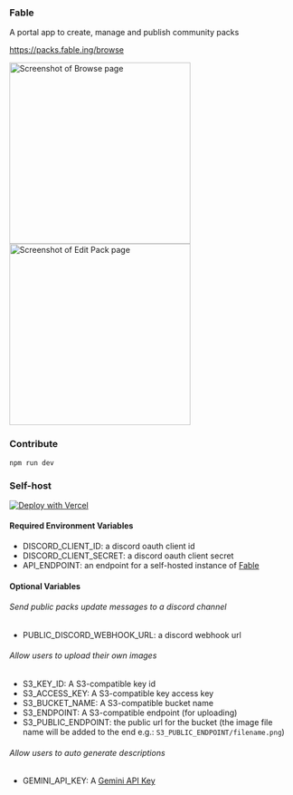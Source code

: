 ### Fable

A portal app to create, manage and publish community packs

<https://packs.fable.ing/browse>

<p>
  <img width="320" alt="Screenshot of Browse page" src="https://github.com/user-attachments/assets/6459b712-6ec3-45f7-ae4a-ba4674f65a46">
  <img width="320" alt="Screenshot of Edit Pack page" src="https://github.com/user-attachments/assets/d0cc8981-d491-4734-82f9-05ee0b62ad18">
</p>

### Contribute


```
npm run dev
```

### Self-host

[![Deploy with Vercel](https://vercel.com/button)](https://vercel.com/new/clone?repository-url=https%3A%2F%2Fgithub.com%2Fker0olos%2Fpacks%2Ftree%2Fnext&env=DISCORD_CLIENT_ID,DISCORD_CLIENT_SECRET,API_ENDPOINT&project-name=fable-packs)

#### Required Environment Variables

- DISCORD_CLIENT_ID: a discord oauth client id
- DISCORD_CLIENT_SECRET: a discord oauth client secret
- API_ENDPOINT: an endpoint for a self-hosted instance of
  [Fable](https://github.com/ker0olos/fable)

#### Optional Variables

###### Send public packs update messages to a discord channel

- PUBLIC_DISCORD_WEBHOOK_URL: a discord webhook url

###### Allow users to upload their own images

- S3_KEY_ID: A S3-compatible key id
- S3_ACCESS_KEY: A S3-compatible key access key
- S3_BUCKET_NAME: A S3-compatible bucket name
- S3_ENDPOINT: A S3-compatible endpoint (for uploading)
- S3_PUBLIC_ENDPOINT: the public url for the bucket (the image file name will be
  added to the end e.g.: `S3_PUBLIC_ENDPOINT/filename.png`)

###### Allow users to auto generate descriptions

- GEMINI_API_KEY: A [Gemini API Key](https://aistudio.google.com/app/apikey)

